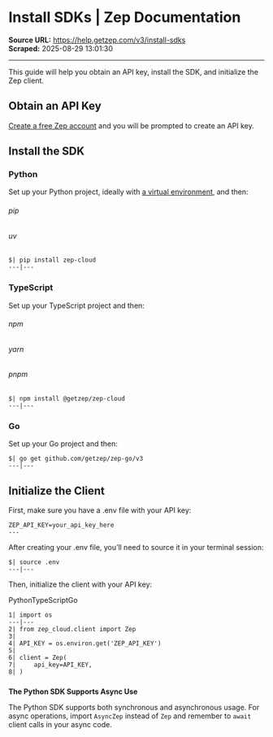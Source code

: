 # Install SDKs | Zep Documentation

**Source URL:** https://help.getzep.com/v3/install-sdks  
**Scraped:** 2025-08-29 13:01:30

---

This guide will help you obtain an API key, install the SDK, and initialize the Zep client.

## Obtain an API Key

[Create a free Zep account](https://app.getzep.com/) and you will be prompted to create an API key.

## Install the SDK

### Python

Set up your Python project, ideally with [a virtual environment](https://medium.com/@vkmauryavk/managing-python-virtual-environments-with-uv-a-comprehensive-guide-ac74d3ad8dff), and then:

###### pip

###### uv
    
    
    $| pip install zep-cloud  
    ---|---  
  
### TypeScript

Set up your TypeScript project and then:

###### npm

###### yarn

###### pnpm
    
    
    $| npm install @getzep/zep-cloud  
    ---|---  
  
### Go

Set up your Go project and then:
    
    
    $| go get github.com/getzep/zep-go/v3  
    ---|---  
  
## Initialize the Client

First, make sure you have a .env file with your API key:
    
    
    ZEP_API_KEY=your_api_key_here  
    ---  
  
After creating your .env file, you’ll need to source it in your terminal session:
    
    
    $| source .env  
    ---|---  
  
Then, initialize the client with your API key:

PythonTypeScriptGo
    
    
    1| import os  
    ---|---  
    2| from zep_cloud.client import Zep  
    3|   
    4| API_KEY = os.environ.get('ZEP_API_KEY')  
    5|   
    6| client = Zep(  
    7|     api_key=API_KEY,  
    8| )  
  
##### 

**The Python SDK Supports Async Use**

The Python SDK supports both synchronous and asynchronous usage. For async operations, import `AsyncZep` instead of `Zep` and remember to `await` client calls in your async code.

